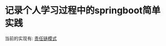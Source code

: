 # 记录个人学习过程中的springboot简单实践
当前的实现有:
[责任链模式](md%2F%D4%F0%C8%CE%C1%B4%C4%A3%CA%BD%2F%D4%F0%C8%CE%C1%B4%C4%A3%CA%BD.md)